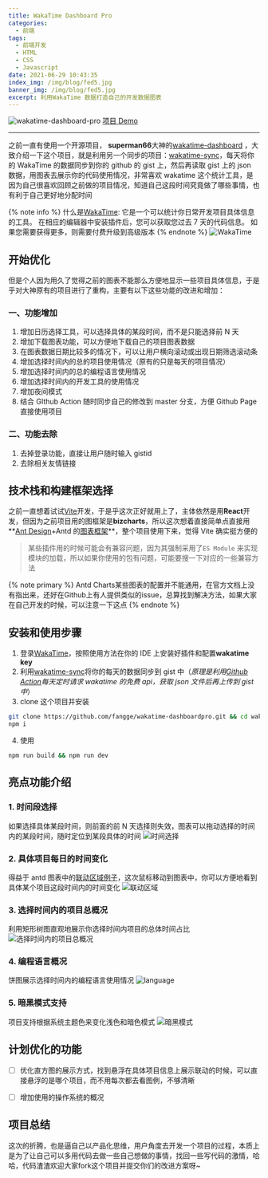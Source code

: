 ```yaml
---
title: WakaTime Dashboard Pro
categories:
  - 前端
tags:
  - 前端开发
  - HTML
  - CSS
  - Javascript
date: 2021-06-29 10:43:35
index_img: /img/blog/fed5.jpg
banner_img: /img/blog/fed5.jpg
excerpt: 利用WakaTime 数据打造自己的开发数据图表
---
```


![wakatime-dashboard-pro](/img/blog/b9cc66cd-cb04-4900-afbe-3daf8d0ff0e5.png)
[项目 Demo](https://wakatime.mrfangge.com/)

---

之前一直有使用一个开源项目， **superman66**大神的[wakatime-dashboard](https://github.com/superman66/wakatime-dashboard) ，大致介绍一下这个项目，就是利用另一个同步的项目：[wakatime-sync](https://github.com/superman66/wakatime-sync)，每天将你的 WakaTime 的数据同步到你的 github 的 gist 上，然后再读取 gist 上的 json 数据，用图表去展示你的代码使用情况，非常喜欢 wakatime 这个统计工具，是因为自己很喜欢回顾之前做的项目情况，知道自己这段时间究竟做了哪些事情，也有利于自己更好地分配时间

{% note info %}
什么是[WakaTime](https://wakatime.com/): 它是一个可以统计你日常开发项目具体信息的工具。 在相应的编辑器中安装插件后，您可以获取您过去 7 天的代码信息。 如果您需要获得更多，则需要付费升级到高级版本
{% endnote %}
![WakaTime](/img/blog/20210629115606.jpg)

## 开始优化

但是个人因为用久了觉得之前的图表不能那么方便地显示一些项目具体信息，于是乎对大神原有的项目进行了重构，主要有以下这些功能的改进和增加：

### 一、功能增加

1. 增加日历选择工具，可以选择具体的某段时间，而不是只能选择前 N 天
2. 增加下载图表功能，可以方便地下载自己的项目图表数据
3. 在图表数据日期比较多的情况下，可以让用户横向滚动或出现日期筛选滚动条
4. 增加选择时间内的总的项目使用情况（原有的只是每天的项目情况）
5. 增加选择时间内的总的编程语言使用情况
6. 增加选择时间内的开发工具的使用情况
7. 增加夜间模式
8. 结合 GIthub Action 随时同步自己的修改到 master 分支，方便 Github Page 直接使用项目

### 二、功能去除

1. 去掉登录功能，直接让用户随时输入 gistid
2. 去除相关友情链接

## 技术栈和构建框架选择

之前一直想着试试[Vite](https://vitejs.dev/)开发，于是乎这次正好就用上了，主体依然是用**React**开发，但因为之前项目用的图框架是**bizcharts**，所以这次想着直接简单点直接用**[Ant Design](https://ant.design/)+Antd 的[图表框架](https://charts.ant.design/)**，整个项目使用下来，觉得 Vite 确实挺方便的

> 某些插件用的时候可能会有兼容问题，因为其强制采用了`ES Module` 来实现模块的加载，所以如果你使用的包有问题，可能要搜一下对应的一些兼容方法

{% note primary %}
Antd Charts某些图表的配置并不能通用，在官方文档上没有指出来，还好在Github上有人提供类似的issue，总算找到解决方法，如果大家在自己开发的时候，可以注意一下这点
{% endnote %}

## 安装和使用步骤

1. 登录[WakaTime](https://wakatime.com/)，按照使用方法在你的 IDE 上安装好插件和配置**wakatime key**
2. 利用[wakatime-sync](https://github.com/superman66/wakatime-sync)将你的每天的数据同步到 gist 中（*原理是利用[Github Action](https://docs.github.com/en/actions)每天定时请求 wakatime 的免费 api，获取 json 文件后再上传到 gist 中*）
3. clone 这个项目并安装

```bash
git clone https://github.com/fangge/wakatime-dashboardpro.git && cd wakatime-dashboardpro
npm i
```

4. 使用

```bash
npm run build && npm run dev
```

## 亮点功能介绍

### 1. 时间段选择

如果选择具体某段时间，则前面的前 N 天选择则失效，图表可以拖动选择的时间内的某段时间，随时定位到某段具体的时间
![时间选择](/img/blog/20210629171957.jpg)

### 2. 具体项目每日的时间变化

得益于 antd 图表中的[联动区域例子](https://charts.ant.design/zh-CN/demos/column#%E5%B8%A6%E8%81%94%E5%8A%A8%E5%8C%BA%E5%9F%9F%E7%9A%84%E7%99%BE%E5%88%86%E6%AF%94%E6%9F%B1%E7%8A%B6%E5%9B%BE)，这次鼠标移动到图表中，你可以方便地看到具体某个项目这段时间内的时间变化
![联动区域](/img/blog/20210629172546.jpg)

### 3. 选择时间内的项目总概况

利用矩形树图直观地展示你选择时间内项目的总体时间占比
![选择时间内的项目总概况](/img/blog/20210629172928.jpg)

### 4. 编程语言概况

饼图展示选择时间内的编程语言使用情况
![language](/img/blog/20210629173757.jpg)

### 5. 暗黑模式支持

项目支持根据系统主题色来变化浅色和暗色模式
![暗黑模式](/img/blog/43d1d9bf-9576-4f23-a615-557fece803bd.png)

## 计划优化的功能

- [ ] 优化直方图的展示方式，找到悬浮在具体项目信息上展示联动的时候，可以直接悬浮的是哪个项目，而不用每次都去看图例，不够清晰
- [ ] 增加使用的操作系统的概况


## 项目总结
这次的折腾，也是逼自己以产品化思维，用户角度去开发一个项目的过程，本质上是为了让自己可以多用代码去做一些自己想做的事情，找回一些写代码的激情，哈哈，代码渣渣欢迎大家fork这个项目并提交你们的改进方案呀~